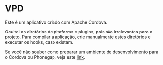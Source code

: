 VPD
===

Este é um aplicativo criado com Apache Cordova.

Ocultei os diretórios de pltaforms e plugins, pois são irrelevantes para o projeto. Para compilar a aplicação, crie manualmente estes diretórios e executar os hooks, caso existam.

Se você não souber como preparar um ambiente de desenvolvimento para o Cordova ou Phonegap, veja este [link](http://adrianomaciel.ninja/tutoriais/apache-cordova-e-adobe-phonegap-preparando-ambiente-de-desenvolvimento).